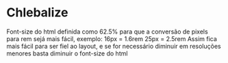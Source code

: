 # Chlebalize
Font-size do html definida como 62.5% para que a conversão de pixels para rem sejá mais fácil, exemplo:
16px = 1.6rem
25px = 2.5rem
Assim fica mais fácil para ser fiel ao layout, e se for necessário diminuir em resoluções menores basta diminuir o font-size do html
